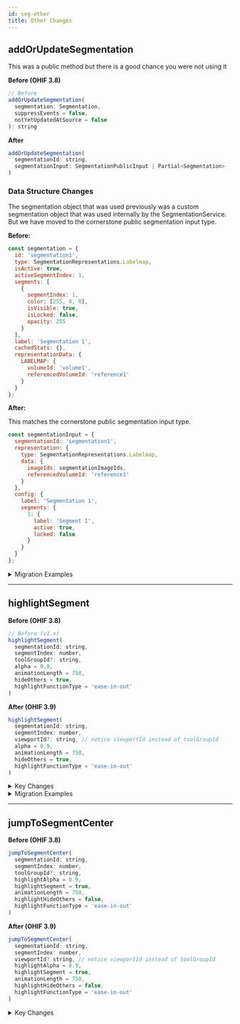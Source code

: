 ```yaml
---
id: seg-other
title: Other Changes
---
```





## addOrUpdateSegmentation

This was a public method but there is a good chance you were not using it


**Before (OHIF 3.8)**

```js
// Before
addOrUpdateSegmentation(
  segmentation: Segmentation,
  suppressEvents = false,
  notYetUpdatedAtSource = false
): string
```

**After**

```js
addOrUpdateSegmentation(
  segmentationId: string,
  segmentationInput: SegmentationPublicInput | Partial<Segmentation>
)
```

### Data Structure Changes

The segmentation object that was used previously was a custom segmentation object that was used internally by the SegmentationService. But
we have moved to the cornerstone public segmentation input type.

**Before:**

```js
const segmentation = {
  id: 'segmentation1',
  type: SegmentationRepresentations.Labelmap,
  isActive: true,
  activeSegmentIndex: 1,
  segments: [
    {
      segmentIndex: 1,
      color: [255, 0, 0],
      isVisible: true,
      isLocked: false,
      opacity: 255
    }
  ],
  label: 'Segmentation 1',
  cachedStats: {},
  representationData: {
    LABELMAP: {
      volumeId: 'volume1',
      referencedVolumeId: 'reference1'
    }
  }
};
```


**After:**

This matches the cornerstone public segmentation input type.

```js
const segmentationInput = {
  segmentationId: 'segmentation1',
  representation: {
    type: SegmentationRepresentations.Labelmap,
    data: {
      imageIds: segmentationImageIds,
      referencedVolumeId: 'reference1'
    }
  },
  config: {
    label: 'Segmentation 1',
    segments: {
      1: {
        label: 'Segment 1',
        active: true,
        locked: false
      }
    }
  }
};
```

<details>
<summary>Migration Examples</summary>


```js
// Before
const newSegmentation = {
  id: 'seg1',
  type: SegmentationRepresentations.Labelmap,
  segments: [...],
  representationData: {
    LABELMAP: {
      volumeId: 'volume1',
      referencedVolumeId: 'reference1'
    }
  }
};
segmentationService.addOrUpdateSegmentation(newSegmentation);

// After
segmentationService.addOrUpdateSegmentation('seg1', {
  representation: {
    type: SegmentationRepresentations.Labelmap,
    data: {
      imageIds: segmentationImageIds,
      referencedVolumeId: 'reference1'
    }
  },
  config: {
    segments: {
      1: {
        label: 'Segment 1',
        active: true
      }
    }
  }
});
```


**Updating Existing Segmentation**

```js
// Before
const updatedSegmentation = {
  ...existingSegmentation,
  segments: [...modifiedSegments],
  activeSegmentIndex: 2
};
segmentationService.addOrUpdateSegmentation(updatedSegmentation);

// After
segmentationService.addOrUpdateSegmentation('seg1', {
  config: {
    segments: {
      2: { active: true },
    }
  }
});
```

</details>


---




## highlightSegment

**Before (OHIF 3.8)**

```js
// Before (v1.x)
highlightSegment(
  segmentationId: string,
  segmentIndex: number,
  toolGroupId?: string,
  alpha = 0.9,
  animationLength = 750,
  hideOthers = true,
  highlightFunctionType = 'ease-in-out'
)

```

**After (OHIF 3.9)**

```js
highlightSegment(
  segmentationId: string,
  segmentIndex: number,
  viewportId?: string, // notice viewportId instead of toolGroupId
  alpha = 0.9,
  animationLength = 750,
  hideOthers = true,
  highlightFunctionType = 'ease-in-out'
)
```

<details>
<summary>Key Changes</summary>

1. Removed `toolGroupId` in favor of `viewportId`
2. If no viewportId is provided, highlights in all relevant viewports

</details>

<details>
<summary>Migration Examples</summary>

**Basic Usage**

```js
// Before
segmentationService.highlightSegment(
  'seg1',
  1,
  'toolGroup1',
  0.9,
  750,
  true,
);
// After
segmentationService.highlightSegment(
  'seg1',
  1,
  'viewport1',
  0.9,
  750,
  true
);
```

**Highlighting in Multiple Views**

```js
// Before
const toolGroupIds = ['toolGroup1', 'toolGroup2'];
toolGroupIds.forEach(toolGroupId => {
  segmentationService.highlightSegment(
    'seg1',
    1,
    toolGroupId
  );
});
// After - Method 1: Let service handle multiple viewports
segmentationService.highlightSegment('seg1', 1);
// After - Method 2: Explicitly specify viewports
const viewportIds = ['viewport1', 'viewport2'];
viewportIds.forEach(viewportId => {
  segmentationService.highlightSegment(
    'seg1',
    1,
    viewportId
  );
});
```
</details>

---

## jumpToSegmentCenter

**Before (OHIF 3.8)**

```js
jumpToSegmentCenter(
  segmentationId: string,
  segmentIndex: number,
  toolGroupId?: string,
  highlightAlpha = 0.9,
  highlightSegment = true,
  animationLength = 750,
  highlightHideOthers = false,
  highlightFunctionType = 'ease-in-out'
)
```

**After (OHIF 3.9)**

```js
jumpToSegmentCenter(
  segmentationId: string,
  segmentIndex: number,
  viewportId? string, // notice viewportId instead of toolGroupId
  highlightAlpha = 0.9,
  highlightSegment = true,
  animationLength = 750,
  highlightHideOthers = false,
  highlightFunctionType = 'ease-in-out'
)
```

<details>
<summary>Key Changes</summary>

1. Removed `toolGroupId` parameter infavor of viewportId
2. Automatically handles relevant viewports if `viewportId` not provided


```
// Before
segmentationService.jumpToSegmentCenter(
  'seg1',
  1,
  'toolGroup1'
);
// After
segmentationService.jumpToSegmentCenter(
  'seg1',
  1,
  'viewportId1'
);
```

</details>
